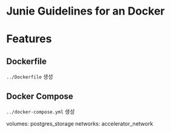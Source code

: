 # Junie Guidelines for an Docker

# Features

## Dockerfile

`../Dockerfile` 생성

## Docker Compose
`../docker-compose.yml` 생성

volumes: postgres_storage
networks: accelerator_network

